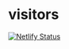 # visitors

[![Netlify Status](https://api.netlify.com/api/v1/badges/c250ab70-e6dd-4505-8c4a-d762fe1ecc61/deploy-status)](https://app.netlify.com/sites/peaceful-haibt-924949/deploys)
